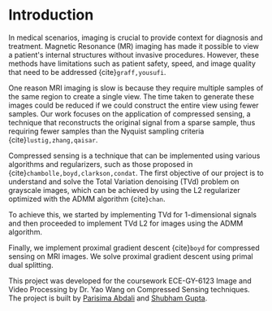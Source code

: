 # Introduction

In medical scenarios, imaging is crucial to provide context for diagnosis and treatment. Magnetic Resonance (MR) imaging has made it possible to view a patient's internal structures without invasive procedures. However, these methods have limitations such as patient safety, speed, and image quality that need to be addressed {cite}`graff,yousufi`.

One reason MRI imaging is slow is because they require multiple samples of the same region to create a single view. The time taken to generate these images could be reduced if we could construct the entire view using fewer samples. Our work focuses on the application of compressed sensing, a technique that reconstructs the original signal from a sparse sample, thus requiring fewer samples than the Nyquist sampling criteria {cite}`lustig,zhang,qaisar`.

Compressed sensing is a technique that can be implemented using various algorithms and regularizers, such as those proposed in {cite}`chambolle,boyd,clarkson,condat`. The first objective of our project is to understand and solve the Total Variation denoising (TVd) problem on grayscale images, which can be achieved by using the L2 regularizer optimized with the ADMM algorithm {cite}`chan`.

To achieve this, we started by implementing TVd for 1-dimensional signals and then proceeded to implement TVd L2 for images using the ADMM algorithm.

Finally, we implement proximal gradient descent {cite}`boyd` for compressed sensing on MRI images. We solve proximal gradient descent using primal dual splitting.

This project was developed for the coursework ECE-GY-6123 Image and Video Processing by Dr. Yao Wang on Compressed Sensing techniques. The project is built by [Parisima Abdali](https://github.com/parisimaa) and [Shubham Gupta](https://github.com/iamshubhamgupto).
